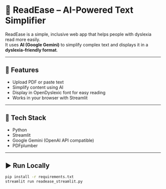 # 🧠 ReadEase – AI-Powered Text Simplifier

ReadEase is a simple, inclusive web app that helps people with dyslexia read more easily.  
It uses **AI (Google Gemini)** to simplify complex text and displays it in a **dyslexia-friendly format**.

---

## 🚀 Features
- Upload PDF or paste text  
- Simplify content using AI  
- Display in OpenDyslexic font for easy reading  
- Works in your browser with Streamlit  

---

## 🧰 Tech Stack
- Python 
- Streamlit  
- Google Gemini (OpenAI API compatible)  
- PDFplumber  

---

## ▶️ Run Locally
```bash
pip install -r requirements.txt
streamlit run readease_streamlit.py
